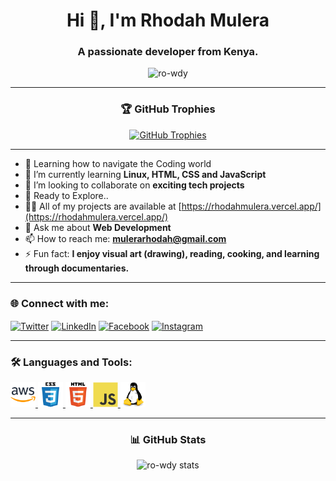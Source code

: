 <h1 align="center">Hi 👋, I'm Rhodah Mulera</h1>
<h3 align="center">A passionate developer from Kenya.</h3>

<p align="center"> 
  <img src="https://komarev.com/ghpvc/?username=ro-wdy&label=Profile%20views&color=0e75b6&style=flat" alt="ro-wdy" /> 
</p>

---

<h3 align="center">🏆 GitHub Trophies</h3>
<p align="center">
  <a href="https://github.com/ro-wdy/github-profile-trophy">
    <img src="https://github-profile-trophy.vercel.app/?username=ro-wdy&theme=onedark&row=1&column=6&margin-w=15&margin-h=15&v=1" alt="GitHub Trophies" />
  </a>
</p>


---

- 🔭 Learning how to navigate the Coding world  
- 🌱 I’m currently learning **Linux, HTML, CSS and JavaScript**  
- 👯 I’m looking to collaborate on **exciting tech projects**  
- 🤝 Ready to Explore..  
- 👨‍💻 All of my projects are available at [https://rhodahmulera.vercel.app/](https://rhodahmulera.vercel.app/)  
- 💬 Ask me about **Web Development**  
- 📫 How to reach me: **mulerarhodah@gmail.com**  
- ⚡ Fun fact: **I enjoy visual art (drawing), reading, cooking, and learning through documentaries.**

---

<h3 align="left">🌐 Connect with me:</h3>
<p align="left">
<a href="https://x.com/mulera_123" target="blank"><img align="center" src="https://raw.githubusercontent.com/rahuldkjain/github-profile-readme-generator/master/src/images/icons/Social/twitter.svg" alt="Twitter" height="30" width="40" /></a>
<a href="https://www.linkedin.com/in/rhodah-mulera-83972a1bb/" target="blank"><img align="center" src="https://raw.githubusercontent.com/rahuldkjain/github-profile-readme-generator/master/src/images/icons/Social/linked-in-alt.svg" alt="LinkedIn" height="30" width="40" /></a>
<a href="https://www.facebook.com/profile.php?id=61565051707341" target="blank"><img align="center" src="https://raw.githubusercontent.com/rahuldkjain/github-profile-readme-generator/master/src/images/icons/Social/facebook.svg" alt="Facebook" height="30" width="40" /></a>
<a href="https://www.instagram.com/mulera_rh/" target="blank"><img align="center" src="https://raw.githubusercontent.com/rahuldkjain/github-profile-readme-generator/master/src/images/icons/Social/instagram.svg" alt="Instagram" height="30" width="40" /></a>
</p>

---

<h3 align="left">🛠 Languages and Tools:</h3>
<p align="left"> 
  <a href="https://aws.amazon.com" target="_blank" rel="noreferrer"> <img src="https://raw.githubusercontent.com/devicons/devicon/master/icons/amazonwebservices/amazonwebservices-original-wordmark.svg" alt="aws" width="40" height="40"/> </a>
  <a href="https://www.w3schools.com/css/" target="_blank" rel="noreferrer"> <img src="https://raw.githubusercontent.com/devicons/devicon/master/icons/css3/css3-original-wordmark.svg" alt="css3" width="40" height="40"/> </a>
  <a href="https://www.w3.org/html/" target="_blank" rel="noreferrer"> <img src="https://raw.githubusercontent.com/devicons/devicon/master/icons/html5/html5-original-wordmark.svg" alt="html5" width="40" height="40"/> </a> 
  <a href="https://www.java.com" target="_blank" rel="noreferrer"> <img src="https://raw.githubusercontent.com/devicons/devicon/master/icons/javascript/javascript-original.svg" alt="javascript" width="40" height="40"/> </a> 
  <a href="https://www.linux.org/" target="_blank" rel="noreferrer"> <img src="https://raw.githubusercontent.com/devicons/devicon/master/icons/linux/linux-original.svg" alt="linux" width="40" height="40"/> </a> 
</p>

---

<h3 align="center">📊 GitHub Stats</h3>
<p align="center">
  <img src="https://github-readme-stats.vercel.app/api?username=ro-wdy&show_icons=true&locale=en&theme=onedark" alt="ro-wdy stats" />
</p>
